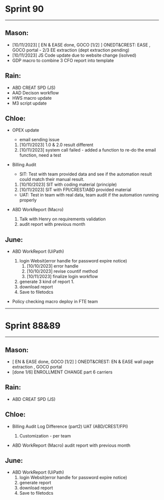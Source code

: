 # Sprint 90
---
## Mason:
- [10/11/2023] [ EN & EASE done, GOCO [1/2] ] ONEDT&CREST:  EASE  , GOCO portal - 2/3 EE extraction (dept extraction pending)
- [10/11/2023] JS Code update due to website change (isolved) 
- GDP macro to combine 3 CFO report into template

## Rain:
- ABD CREAT SPD (JS)
- AAD Decison workflow
- HWS macro update
- M3 script update

## Chloe:
- OPEX update
    - email sending issue
    1. [10/11/2023] 1.0 & 2.0 result different
    2. [10/11/2023] system call failed - added a function to re-do the email function, need a test

- Billing Audit
    - SIT: Test with team provided data and see if the automation result could match their manual result.
    1. [10/10/2023] SIT with coding material (principle)
    2. [10/11/2023] SIT with FPI/CREST/ABD provided material
    - UAT: Test in team with real data, team audit if the automation running properly

- ABD WorkReport (Macro)
    1. Talk with Henry on requirements validation
    2. audit report with previous month


## June:
- ABD WorkReport (UiPath)
    1. login Websit(error handle for password expire notice)
        1.  [10/10/2023] error handle
        2.  [10/10/2023] revise countif method
        3.  [10/11/2023] finalize login workflow
    2. generate 3 kind of report
        1. 
    3. download report
    4. Save to filetodcs

- Policy checking macro deploy in FTE team




---
# Sprint 88&89
---
## Mason:
- [ EN & EASE done, GOCO [1/2] ] ONEDT&CREST: EN & EASE wall page extraction , GOCO portal
- [done 1/6] ENROLLMENT CHANGE part 6 carriers

## Rain:
- ABD CREAT SPD (JS)

## Chloe:
- Billing Audit
Log Difference (part2) UAT (ABD/CREST/FPI)
    1. Customization - per team

- ABD WorkReport (Macro)
audit report with previous month

## June:
- ABD WorkReport (UiPath)
    1. login Websit(error handle for password expire notice)
    2. generate report
    3. download report
    4. Save to filetodcs
